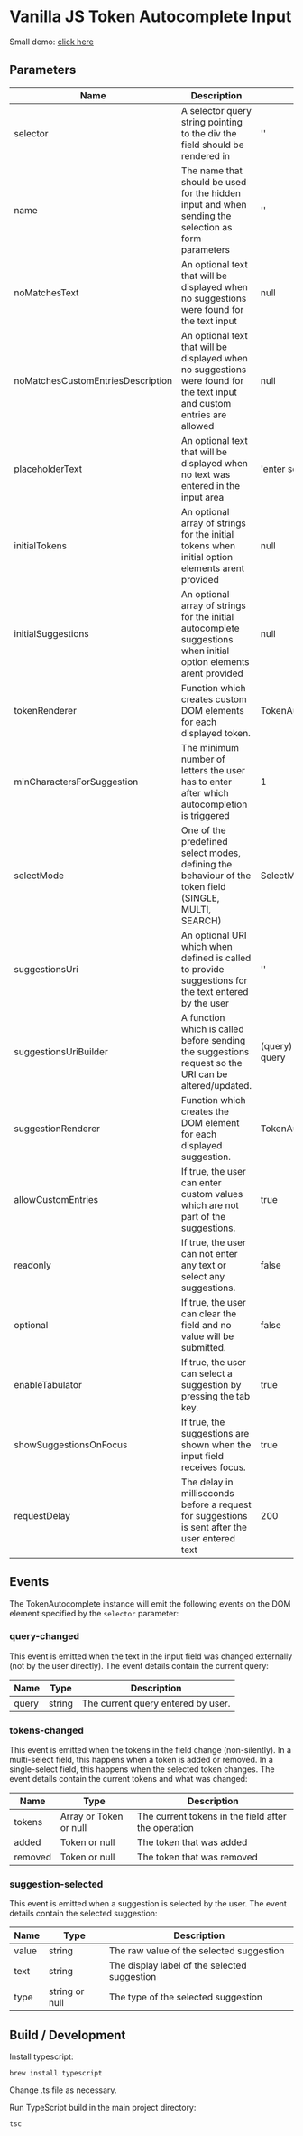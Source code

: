 # Vanilla JS Token Autocomplete Input

Small demo: [click here](https://sabieber.github.io/token-autocomplete/)

## Parameters

| Name                              | Description                                                                                                              | Default                                                   |
|-----------------------------------|--------------------------------------------------------------------------------------------------------------------------|-----------------------------------------------------------|
| selector                          | A selector query string pointing to the div the field should be rendered in                                              | ''                                                        |
| name                              | The name that should be used for the hidden input and when sending the selection as form parameters                      | ''                                                        |
| noMatchesText                     | An optional text that will be displayed when no suggestions were found for the text input                                | null                                                      |
| noMatchesCustomEntriesDescription | An optional text that will be displayed when no suggestions were found for the text input and custom entries are allowed | null                                                      |
| placeholderText                   | An optional text that will be displayed when no text was entered in the input area                                       | 'enter some text'                                         |
| initialTokens                     | An optional array of strings for the initial tokens when initial option elements arent provided                          | null                                                      |
| initialSuggestions                | An optional array of strings for the initial autocomplete suggestions when initial option elements arent provided        | null                                                      |
| tokenRenderer                     | Function which creates custom DOM elements for each displayed token.                                                     | TokenAutocomplete.MultiSelect.defaultRenderer             |
| minCharactersForSuggestion        | The minimum number of letters the user has to enter after which autocompletion is triggered                              | 1                                                         |
| selectMode                        | One of the predefined select modes, defining the behaviour of the token field (SINGLE, MULTI, SEARCH)                    | SelectModes.MULTI                                         |
| suggestionsUri                    | An optional URI which when defined is called to provide suggestions for the text entered by the user                     | ''                                                        |
| suggestionsUriBuilder             | A function which is called before sending the suggestions request so the URI can be altered/updated.                     | (query) -> return this.suggestionsUri + '?query=' + query |
| suggestionRenderer                | Function which creates the DOM element for each displayed suggestion.                                                    | TokenAutocomplete.Autocomplete.defaultRenderer            |
| allowCustomEntries                | If true, the user can enter custom values which are not part of the suggestions.                                         | true                                                      |
| readonly                          | If true, the user can not enter any text or select any suggestions.                                                      | false                                                     |
| optional                          | If true, the user can clear the field and no value will be submitted.                                                    | false                                                     |
| enableTabulator                   | If true, the user can select a suggestion by pressing the tab key.                                                       | true                                                      |
| showSuggestionsOnFocus            | If true, the suggestions are shown when the input field receives focus.                                                  | true                                                      |
| requestDelay                      | The delay in milliseconds before a request for suggestions is sent after the user entered text                           | 200                                                       |

## Events

The TokenAutocomplete instance will emit the following events on the DOM element specified by the `selector` parameter:

### query-changed

This event is emitted when the text in the input field was changed externally (not by the user directly).
The event details contain the current query:

| Name  | Type   | Description                        |
|-------|--------|------------------------------------|
| query | string | The current query entered by user. |

### tokens-changed

This event is emitted when the tokens in the field change (non-silently).
In a multi-select field, this happens when a token is added or removed.
In a single-select field, this happens when the selected token changes.
The event details contain the current tokens and what was changed:

| Name    | Type                          | Description                                         |
|---------|-------------------------------|-----------------------------------------------------|
| tokens  | Array<Token> or Token or null | The current tokens in the field after the operation |
| added   | Token or null                 | The token that was added                            |
| removed | Token or null                 | The token that was removed                          |

### suggestion-selected

This event is emitted when a suggestion is selected by the user. The event details contain the selected suggestion:

| Name  | Type           | Description                                  |
|-------|----------------|----------------------------------------------|
| value | string         | The raw value of the selected suggestion     |
| text  | string         | The display label of the selected suggestion |
| type  | string or null | The type of the selected suggestion          |

## Build / Development

Install typescript:

```
brew install typescript
```

Change .ts file as necessary.

Run TypeScript build in the main project directory:

```
tsc
```
